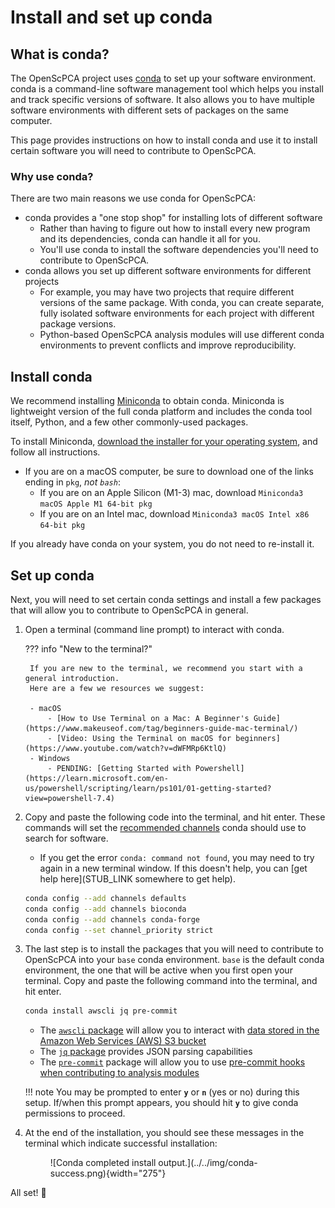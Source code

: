 # Install and set up conda

## What is conda?

The OpenScPCA project uses [conda](https://docs.anaconda.com/free/miniconda/index.html) to set up your software environment.
conda is a command-line software management tool which helps you install and track specific versions of software.
It also allows you to have multiple software environments with different sets of packages on the same computer.

This page provides instructions on how to install conda and use it to install certain software you will need to contribute to OpenScPCA.


### Why use conda?

There are two main reasons we use conda for OpenScPCA:

- conda provides a "one stop shop" for installing lots of different software
    - Rather than having to figure out how to install every new program and its dependencies, conda can handle it all for you.
    - You'll use conda to install the software dependencies you'll need to contribute to OpenScPCA.
- conda allows you set up different software environments for different projects
    - For example, you may have two projects that require different versions of the same package.
    With conda, you can create separate, fully isolated software environments for each project with different package versions.
    - Python-based OpenScPCA analysis modules will use different conda environments to prevent conflicts and improve reproducibility.


## Install conda

We recommend installing [Miniconda](https://docs.anaconda.com/free/miniconda/index.html) to obtain conda.
Miniconda is lightweight version of the full conda platform and includes the conda tool itself, Python, and a few other commonly-used packages.

To install Miniconda, [download the installer for your operating system](https://docs.anaconda.com/free/miniconda/), and follow all instructions.

  - If you are on a macOS computer, be sure to download one of the links ending in `pkg`, _not `bash`_:
    - If you are on an Apple Silicon (M1-3) mac, download `Miniconda3 macOS Apple M1 64-bit pkg`
    - If you are on an Intel mac, download `Miniconda3 macOS Intel x86 64-bit pkg`

If you already have conda on your system, you do not need to re-install it.

## Set up conda

Next, you will need to set certain conda settings and install a few packages that will allow you to contribute to OpenScPCA in general.

1. Open a terminal (command line prompt) to interact with conda.

    ??? info "New to the terminal?"

        If you are new to the terminal, we recommend you start with a general introduction.
        Here are a few we resources we suggest:

        - macOS
            - [How to Use Terminal on a Mac: A Beginner's Guide](https://www.makeuseof.com/tag/beginners-guide-mac-terminal/)
            - [Video: Using the Terminal on macOS for beginners](https://www.youtube.com/watch?v=dWFMRp6KtlQ)
        - Windows
            - PENDING: [Getting Started with Powershell](https://learn.microsoft.com/en-us/powershell/scripting/learn/ps101/01-getting-started?view=powershell-7.4)


1. Copy and paste the following code into the terminal, and hit enter.
These commands will set the [recommended channels](https://docs.conda.io/projects/conda/en/latest/user-guide/concepts/channels.html) conda should use to search for software.
    - If you get the error `conda: command not found`, you may need to try again in a new terminal window.
    If this doesn't help, you can [get help here](STUB_LINK somewhere to get help).

    ```sh
    conda config --add channels defaults
    conda config --add channels bioconda
    conda config --add channels conda-forge
    conda config --set channel_priority strict
    ```


1. The last step is to install the packages that you will need to contribute to OpenScPCA into your `base` conda environment.
`base` is the default conda environment, the one that will be active when you first open your terminal.
Copy and paste the following command into the terminal, and hit enter.

    ```sh
    conda install awscli jq pre-commit
    ```

    - The [`awscli` package](https://pypi.org/project/awscli/) will allow you to interact with [data stored in the Amazon Web Services (AWS) S3 bucket](STUB_LINK)
    - The [`jq` package](https://pypi.org/project/jq/) provides JSON parsing capabilities
    - The [`pre-commit`](https://pypi.org/project/pre-commit/) package will allow you to use [pre-commit hooks when contributing to analysis modules](STUB_LINK)

    !!! note
        You may be prompted to enter **`y`** or **`n`** (yes or no) during this setup.
        If/when this prompt appears, you should hit **`y`** to give conda permissions to proceed.


1. At the end of the installation, you should see these messages in the terminal which indicate successful installation:

    <figure markdown="span">
        ![Conda completed install output.](../../img/conda-success.png){width="275"}
    </figure>


All set! 🎉
